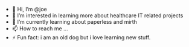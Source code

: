 - 👋 Hi, I’m @joe
- 👀 I’m interested in learning more about healthcare IT related projects
- 🌱 I’m currently learning about paperless and mirth
- 📫 How to reach me ...
- ⚡ Fun fact: i am an old dog but i love learning new stuff.
